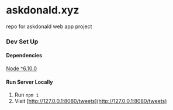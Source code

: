 # askdonald.xyz
repo for askdonald web app project


### Dev Set Up

#### Dependencies

[Node ^6.10.0](https://nodejs.org/en/download/)

#### Run Server Locally

1. Run `npm i`
2. Visit [http://127.0.0.1:8080/tweets](http://127.0.0.1:8080/tweets)


